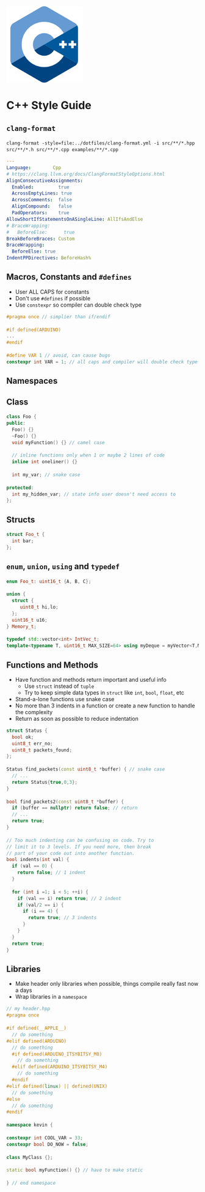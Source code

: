 <a href="https://isocpp.org/" target="_blank"> 
  <img src="https://raw.githubusercontent.com/devicons/devicon/master/icons/cplusplus/cplusplus-original.svg" alt="C++" height="200"/> 
</a>  
  
# C++ Style Guide

## `clang-format`

`clang-format -style=file:../dotfiles/clang-format.yml -i src/**/*.hpp src/**/*.h src/**/*.cpp examples/**/*.cpp`

```yaml
---
Language:        Cpp
# https://clang.llvm.org/docs/ClangFormatStyleOptions.html
AlignConsecutiveAssignments:
  Enabled:         true
  AcrossEmptyLines: true
  AcrossComments:  false
  AlignCompound:   false
  PadOperators:    true
AllowShortIfStatementsOnASingleLine: AllIfsAndElse
# BraceWrapping:
#   BeforeElse:      true
BreakBeforeBraces: Custom
BraceWrapping:
  BeforeElse: true
IndentPPDirectives: BeforeHash%    
```

## Macros, Constants and `#defines`

- User ALL CAPS for constants 
- Don't use `#defines` if possible
- Use `constexpr` so compiler can double check type

```cpp
#pragma once // simplier than if/endif

#if defined(ARDUINO)
...
#endif

#define VAR 1 // avoid, can cause bugs
constexpr int VAR = 1; // all caps and compiler will double check type usage
```

## Namespaces

## Class

```cpp
class Foo {
public:
  Foo() {}
  ~Foo() {}
  void myFunction() {} // camel case
  
  // inline functions only when 1 or maybe 2 lines of code
  inline int oneliner() {} 
  
  int my_var; // snake case
  
protected:
  int my_hidden_var; // state info user doesn't need access to
};
```

## Structs

```cpp
struct Foo_t {
  int bar;
};
```


## `enum`, `union`, `using` and `typedef`

```cpp
enum Foo_t: uint16_t {A, B, C};

union {
  struct {
     uint8_t hi,lo;
  };
  uint16_t u16;
} Memory_t;

typedef std::vector<int> IntVec_t;
template<typename T, uint16_t MAX_SIZE=64> using myDeque = myVector<T,MAX_SIZE>;
```

## Functions and Methods

- Have function and methods return important and useful info
  - Use `struct` instead of `tuple`
  - Try to keep simple data types in `struct` like `int`, `bool`, `float`, etc
- Stand-a-lone functions use snake case
- No more than 3 indents in a function or create a new function to handle the complexity
- Return as soon as possible to reduce indentation

```c++
struct Status {
  bool ok;
  uint8_t err_no;
  uint8_t packets_found;
};

Status find_packets(const uint8_t *buffer) { // snake case
  // ...
  return Status{true,0,3};
}

bool find_packets2(const uint8_t *buffer) {
  if (buffer == nullptr) return false; // return
  // ...
  return true;
}

// Too much indenting can be confusing on code. Try to 
// limit it to 3 levels. If you need more, then break
// part of your code out into another function.
bool indents(int val) {
  if (val == 0) {
    return false; // 1 indent
  }
  
  for (int i =1; i < 5; ++i) {
    if (val == i) return true; // 2 indent
    if (val/2 == i) {
      if (i == 4) {
        return true; // 3 indents
      }
    }
  }
  return true;
}
```

## Libraries

- Make header only libraries when possible, things compile really fast now a days
- Wrap libraries in a `namespace`

```cpp
// my header.hpp
#pragma once

#if defined(__APPLE__)
  // do something
#elif defined(ARDUINO)
  // do something
  #if defined(ARDUINO_ITSYBITSY_M0)
    // do something
  #elif defined(ARDUINO_ITSYBITSY_M4)
    // do something
  #endif
#elif defined(linux) || defined(UNIX)
  // do something
#else
  // do something
#endif

namespace kevin {

constexpr int COOL_VAR = 33;
constexpr bool DO_NOW = false;

class MyClass {};

static bool myFunction() {} // have to make static

} // end namespace
```
